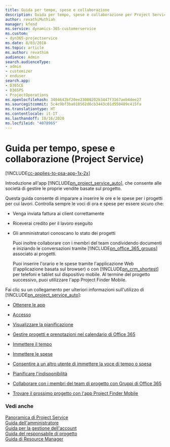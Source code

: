 ```yaml
---
title: Guida per tempo, spese e collaborazione
description: Guida per tempo, spese e collaborazione per Project Service
author: revathiMuthiah
manager: kfend
ms.service: dynamics-365-customerservice
ms.custom:
- dyn365-projectservice
ms.date: 8/03/2018
ms.topic: article
ms.author: revathim
audience: Admin
search.audienceType:
- admin
- customizer
- enduser
search.app:
- D365CE
- D365PS
- ProjectOperations
ms.openlocfilehash: 3404642bf20ee23000202b3447f3167aeb4dee27
ms.sourcegitcommit: 5c4c9bf3ba018562d6cb3443c01d550489c415fa
ms.translationtype: HT
ms.contentlocale: it-IT
ms.lasthandoff: 10/16/2020
ms.locfileid: "4078965"
---
```

# <a name="time-expense-and-collaboration-guide-project-service"></a>Guida per tempo, spese e collaborazione (Project Service)

[!INCLUDE[cc-applies-to-psa-app-1x-2x](../includes/cc-applies-to-psa-app-1x-2x.md)]

Introduzione all'app [!INCLUDE[pn_project_service_auto](../includes/pn-project-service-auto.md)], che consente alle società di gestire le proprie vendite basate sul progetto. 
  
 Questa guida consente di imparare a inserire le ore e le spese per i progetti per cui lavori. Controlla sempre le voci di ora e spese per essere sicuro che:  
  
- Venga inviata fattura ai client correttamente  
  
- Riceverai credito per il lavoro eseguito  
  
- Gli amministratori conoscano lo stato dei progetti  
  
  Puoi inoltre collaborare con i membri del team condividendo documenti e iniziando le conversazioni tramite [!INCLUDE[pn_office_365_groups](../includes/pn-office-365-groups.md)] associato ai progetti.  
  
  Puoi inserire l'orario e le spese tramite l'applicazione Web (l'applicazione basata sul browser) o con [!INCLUDE[pn_crm_shortest](../includes/pn-crm-shortest.md)] per telefoni e tablet sul dispositivo mobile. Al termine del progetto successivo, puoi utilizzare l'app Project Finder Mobile.  
  
Fai clic su un collegamento per ulteriori informazioni sull'utilizzo di [!INCLUDE[pn_project_service_auto](../includes/pn-project-service-auto.md)]:  
  
-   [Ottenere le app](../psa/get-apps.md)  
  
-   [Accesso](../psa/sign-in.md)  
  
-   [Visualizzare la pianificazione](../psa/view-schedule.md)  
  
-   [Gestire progetti e prenotazioni nel calendario di Office 365](../psa/manage-project-bookings-office-365-calendar.md)  
  
-   [Immettere il tempo](../psa/enter-time.md)  
  
-   [Immettere le spese](../psa/enter-expenses.md)  
  
-   [Consentire a un altro utente di immettere la voce di tempo o spesa](../psa/allow-someone-else-enter-time-entry-expense.md)  
  
-   [Pianificare l'indisponibilità ](../psa/schedule-time-off.md)  
  
-   [Collaborare con i membri del team di progetto con Gruppi di Office 365](../psa/collaborate-project-team-members-office-365-groups.md)  
  
-   [Trovare il prossimo progetto con l'app Project Finder Mobile](../psa/find-next-project-finder-mobile-app.md)  
  
### <a name="see-also"></a>Vedi anche  
 [Panoramica di Project Service](../psa/overview.md)   
 [Guida dell'amministratore](../psa/admin-guide.md)   
 [Guida per la gestione dell'account](../psa/account-manager-guide.md)   
 [Guida del responsabile di progetto](../psa/project-manager-guide.md)   
 [Guida di Resource Manager](../psa/resource-manager-guide.md)   
